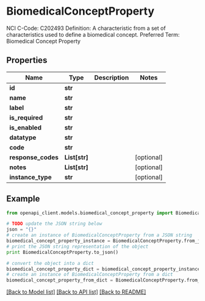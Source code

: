 # BiomedicalConceptProperty

NCI C-Code: C202493 Definition: A characteristic from a set of characteristics used to define a biomedical concept. Preferred Term: Biomedical Concept Property

## Properties
Name | Type | Description | Notes
------------ | ------------- | ------------- | -------------
**id** | **str** |  | 
**name** | **str** |  | 
**label** | **str** |  | 
**is_required** | **str** |  | 
**is_enabled** | **str** |  | 
**datatype** | **str** |  | 
**code** | **str** |  | 
**response_codes** | **List[str]** |  | [optional] 
**notes** | **List[str]** |  | [optional] 
**instance_type** | **str** |  | [optional] 

## Example

```python
from openapi_client.models.biomedical_concept_property import BiomedicalConceptProperty

# TODO update the JSON string below
json = "{}"
# create an instance of BiomedicalConceptProperty from a JSON string
biomedical_concept_property_instance = BiomedicalConceptProperty.from_json(json)
# print the JSON string representation of the object
print BiomedicalConceptProperty.to_json()

# convert the object into a dict
biomedical_concept_property_dict = biomedical_concept_property_instance.to_dict()
# create an instance of BiomedicalConceptProperty from a dict
biomedical_concept_property_from_dict = BiomedicalConceptProperty.from_dict(biomedical_concept_property_dict)
```
[[Back to Model list]](../README.md#documentation-for-models) [[Back to API list]](../README.md#documentation-for-api-endpoints) [[Back to README]](../README.md)


